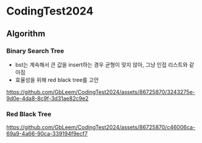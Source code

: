 # CodingTest2024

## Algorithm
### Binary Search Tree
* bst는 계속해서 큰 값을 insert하는 경우 균형이 맞지 않아, 그냥 인접 리스트와 같아짐
* 효율성을 위해 red black tree를 고안 <br/>

https://github.com/GbLeem/CodingTest2024/assets/86725870/3243275e-9d0e-4da8-8c9f-3d31ae82c9e2
### Red Black Tree
https://github.com/GbLeem/CodingTest2024/assets/86725870/c46006ca-69a9-4a66-90ca-339194f9ecf7


